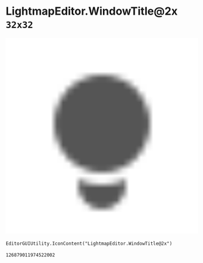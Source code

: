 # LightmapEditor.WindowTitle@2x `32x32`
<img src="/img/LightmapEditor.WindowTitle@2x.png" width=512 height=512>

``` CSharp
EditorGUIUtility.IconContent("LightmapEditor.WindowTitle@2x")
```
```
126879011974522002
```
